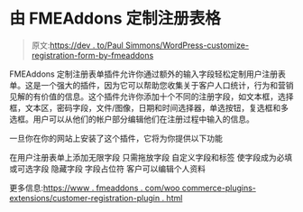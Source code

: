 # 由 FMEAddons 定制注册表格

> 原文:[https://dev . to/Paul Simmons/WordPress-customize-registration-form-by-fmeaddons](https://dev.to/paulsimmons/wordpress-customize-registration-form-by-fmeaddons)

FMEAddons 定制注册表单插件允许你通过额外的输入字段轻松定制用户注册表单。这是一个强大的插件，因为它可以帮助您收集关于客户人口统计，行为和营销见解的有价值的信息。这个插件允许你添加十个不同的注册字段，如文本框，选择框，文本区，密码字段，文件/图像，日期和时间选择器，单选按钮，复选框和多选框。用户可以从他们的帐户部分编辑他们在注册过程中输入的信息。

一旦你在你的网站上安装了这个插件，它将为你提供以下功能

在用户注册表单上添加无限字段
只需拖放字段
自定义字段和标签
使字段成为必填或可选字段
隐藏字段
字段占位符
客户可以编辑个人资料

更多信息:[https://www . fmeaddons . com/woo commerce-plugins-extensions/customer-registration-plugin . html](https://www.fmeaddons.com/woocommerce-plugins-extensions/customer-registration-plugin.html)